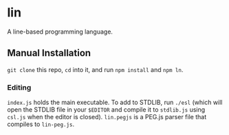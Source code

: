 # lin
A line-based programming language.

## Manual Installation
`git clone` this repo, `cd` into it, and run `npm install` and `npm ln`.

### Editing
`index.js` holds the main executable.
To add to STDLIB, run `./esl` (which will open the STDLIB file in your `$EDITOR` and compile it to `stdlib.js` using `csl.js` when the editor is closed).
`lin.pegjs` is a PEG.js parser file that compiles to `lin-peg.js`.
